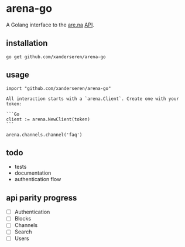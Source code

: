 # arena-go

A Golang interface to the [are.na](https://www.are.na/) [API](https://dev.are.na/documentation).

## installation

    go get github.com/xanderseren/arena-go

## usage

    import "github.com/xanderseren/arena-go"

    All interaction starts with a `arena.Client`. Create one with your token:

    ```Go
    client := arena.NewClient(token)
    ```

    arena.channels.channel('faq')

## todo

- tests
- documentation
- authentication flow

## api parity progress

- [ ] Authentication
- [ ] Blocks
- [ ] Channels
- [ ] Search
- [ ] Users
